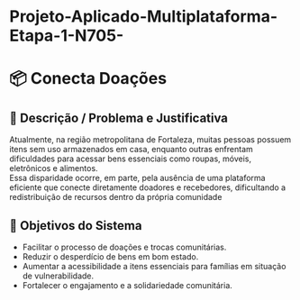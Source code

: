 # Projeto-Aplicado-Multiplataforma-Etapa-1-N705-

# 📦 Conecta Doações

## 📌 Descrição / Problema e Justificativa
Atualmente, na região metropolitana de Fortaleza, muitas pessoas possuem itens sem uso armazenados em casa, enquanto outras enfrentam dificuldades para acessar bens essenciais como roupas, móveis, eletrônicos e alimentos.  
Essa disparidade ocorre, em parte, pela ausência de uma plataforma eficiente que conecte diretamente doadores e recebedores, dificultando a redistribuição de recursos dentro da própria comunidade

## 🎯 Objetivos do Sistema
- Facilitar o processo de doações e trocas comunitárias.  
- Reduzir o desperdício de bens em bom estado.  
- Aumentar a acessibilidade a itens essenciais para famílias em situação de vulnerabilidade.  
- Fortalecer o engajamento e a solidariedade comunitária.  
